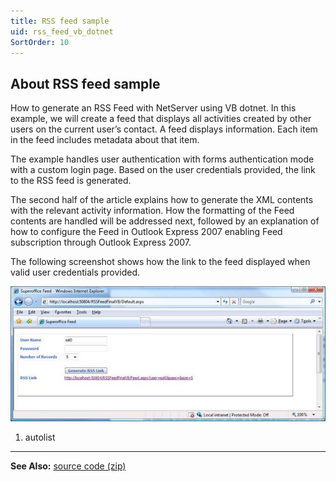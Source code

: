 ```yaml
---
title: RSS feed sample
uid: rss_feed_vb_dotnet
SortOrder: 10
---
```


## About RSS feed sample

How to generate an RSS Feed with NetServer using VB dotnet. In this example, we will create a feed that displays all activities created by other users on the current user’s contact. A feed displays information. Each item in the feed includes metadata about that item.

The example handles user authentication with forms authentication mode with a custom login page. Based on the user credentials provided, the link to the RSS feed is generated.

The second half of the article explains how to generate the XML contents with the relevant activity information. How the formatting of the Feed contents are handled will be addressed next, followed by an explanation of how  to configure the Feed in Outlook Express 2007 enabling Feed subscription through Outlook Express 2007.

The following screenshot shows how the link to the feed displayed when valid user credentials provided.

![ShowImage](..\RSSFeedInVB_files\image001.jpg)

1. autolist

---

**See Also:** [source code (zip)](RSSFeedFinalVB.zip)
